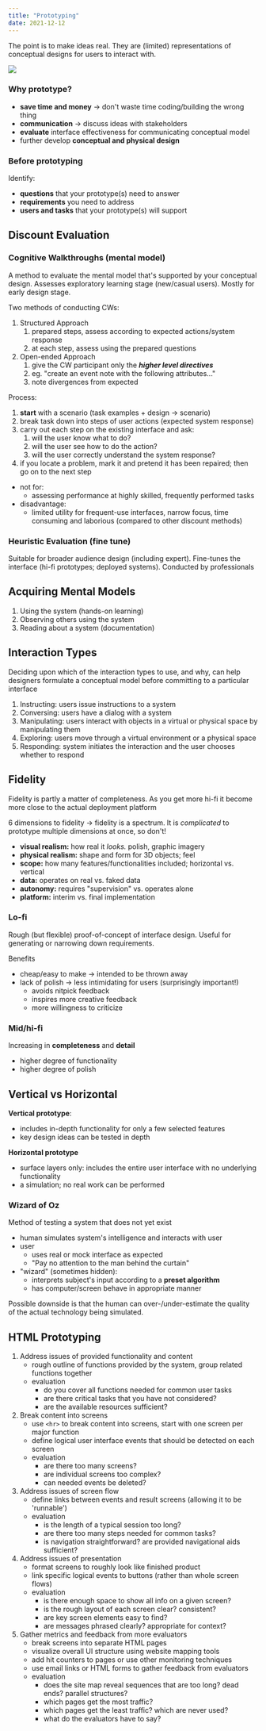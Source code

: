 ```yaml
---
title: "Prototyping"
date: 2021-12-12
---
```


The point is to make ideas real. They are (limited) representations of conceptual designs for users to interact with.

![](thoughts/images/prototype.png)

### Why prototype?
-   **save time and money** → don't waste time coding/building the wrong thing
-   **communication** → discuss ideas with stakeholders
-   **evaluate** interface effectiveness for communicating conceptual model
-   further develop **conceptual and physical design**

### Before prototyping
Identify:
-   **questions** that your prototype(s) need to answer
-   **requirements** you need to address
-   **users and tasks** that your prototype(s) will support

## Discount Evaluation
### Cognitive Walkthroughs (mental model)
A method to evaluate the mental model that's supported by your conceptual design. Assesses exploratory learning stage (new/casual users). Mostly for early design stage.

Two methods of conducting CWs:
1. Structured Approach
	1. prepared steps, assess according to expected actions/system response
	2. at each step, assess using the prepared questions
2. Open-ended Approach
	1. give the CW participant only the **_higher level directives_**
	2. eg. "create an event note with the following attributes..."
	3. note divergences from expected

Process:
1. **start** with a scenario (task examples + design → scenario)
2.  break task down into steps of user actions (expected system response)
3.  carry out each step on the existing interface and ask:
    1.  will the user know what to do?
    2.  will the user see how to do the action?
    3.  will the user correctly understand the system response?
4.  if you locate a problem, mark it and pretend it has been repaired; then go on to the next step

-   not for:
    -   assessing performance at highly skilled, frequently performed tasks
-   disadvantage:
    -   limited utility for frequent-use interfaces, narrow focus, time consuming and laborious (compared to other discount methods)

### Heuristic Evaluation (fine tune)
Suitable for broader audience design (including expert). Fine-tunes the interface (hi-fi prototypes; deployed systems). Conducted by professionals

## Acquiring Mental Models
1. Using the system (hands-on learning)
2. Observing others using the system
3. Reading about a system (documentation)

## Interaction Types
Deciding upon which of the interaction types to use, and why, can help designers formulate a conceptual model before committing to a particular interface

1. Instructing: users issue instructions to a system
2. Conversing: users have a dialog with a system
3. Manipulating: users interact with objects in a virtual or physical space by manipulating them
4. Exploring: users move through a virtual environment or a physical space
5. Responding: system initiates the interaction and the user chooses whether to respond

## Fidelity
Fidelity is partly a matter of completeness. As you get more hi-fi it become more close to the actual deployment platform

6 dimensions to fidelity → fidelity is a spectrum. It is *complicated* to prototype multiple dimensions at once, so don't!
-   **visual realism:** how real it _looks._ polish, graphic imagery
-   **physical realism:** shape and form for 3D objects; feel
-   **scope:** how many features/functionalities included; horizontal vs. vertical
-   **data:** operates on real vs. faked data
-   **autonomy:** requires "supervision" vs. operates alone
-   **platform:** interim vs. final implementation

### Lo-fi
Rough (but flexible) proof-of-concept of interface design. Useful for generating or narrowing down requirements.

Benefits
- cheap/easy to make -> intended to be thrown away
-   lack of polish → less intimidating for users (surprisingly important!)
    -   avoids nitpick feedback
    -   inspires more creative feedback
    -   more willingness to criticize

### Mid/hi-fi
Increasing in **completeness** and **detail**
- higher degree of functionality
- higher degree of polish

## Vertical vs Horizontal
**Vertical prototype**:
-   includes in-depth functionality for only a few selected features
-   key design ideas can be tested in depth

**Horizontal prototype**
-   surface layers only: includes the entire user interface with no underlying functionality
-   a simulation; no real work can be performed

### Wizard of Oz
Method of testing a system that does not yet exist

-   human simulates system's intelligence and interacts with user
-   user
    -   uses real or mock interface as expected
    -   "Pay no attention to the man behind the curtain"
-   "wizard" (sometimes hidden):
    -   interprets subject's input according to a **preset algorithm**
    -   has computer/screen behave in appropriate manner

Possible downside is that the human can over-/under-estimate the quality of the actual technology being simulated.

## HTML Prototyping
1. Address issues of provided functionality and content
 	- rough outline of functions provided by the system, group related functions together
 	- evaluation
		- do you cover all functions needed for common user tasks
		- are there critical tasks that you have not considered?
		- are the available resources sufficient?
2. Break content into screens
	- use `<hr>` to break content into screens, start with one screen per major function
	- define logical user interface events that should be detected on each screen
	- evaluation
		- are there too many screens?
		- are individual screens too complex?
		- can needed events be deleted?
3. Address issues of screen flow
	- define links between events and result screens (allowing it to be 'runnable')
	- evaluation
		- is the length of a typical session too long?
		- are there too many steps needed for common tasks?
		- is navigation straightforward? are provided navigational aids sufficient?
4. Address issues of presentation
	- format screens to roughly look like finished product
	- link specific logical events to buttons (rather than whole screen flows)
	- evaluation
		- is there enough space to show all info on a given screen?
		-   is the rough layout of each screen clear? consistent?
		-   are key screen elements easy to find?
		-   are messages phrased clearly? appropriate for context?
5. Gather metrics and feedback from more evaluators
	- break screens into separate HTML pages
	- visualize overall UI structure using website mapping tools
	-   add hit counters to pages or use other monitoring techniques
	-   use email links or HTML forms to gather feedback from evaluators
	-   evaluation
		- does the site map reveal sequences that are too long? dead ends? parallel structures?
		-   which pages get the most traffic?
		-   which pages get the least traffic? which are never used?
		-   what do the evaluators have to say?